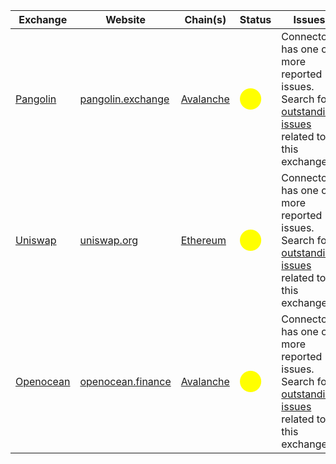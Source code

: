 | Exchange                           | Website                                         | Chain(s)                          | Status                                               | Issues                                                                                                                                                          |
|------------------------------------|-------------------------------------------------| --------------------------------- | ---------------------------------------------------- |-----------------------------------------------------------------------------------------------------------------------------------------------------------------|
| [Pangolin](/exchanges/pangolin/)   | [pangolin.exchange](https://pangolin.exchange/) | [Avalanche](/gateway/avalanche)   | <span style="color:yellow; font-size:25px">⬤</span> | Connector has one or more reported issues. Search for [outstanding issues](https://github.com/hummingbot/hummingbot/labels/pangolin) related to this exchange.  |
| [Uniswap](/exchanges/uniswap/)     | [uniswap.org](https://uniswap.org/)             | [Ethereum](/gateway/ethereum)   | <span style="color:yellow; font-size:25px">⬤</span> | Connector has one or more reported issues. Search for [outstanding issues](https://github.com/hummingbot/hummingbot/labels/uniswap) related to this exchange.   |
| [Openocean](/exchanges/openocean/) | [openocean.finance](https://openocean.finance/) | [Avalanche](/gateway/avalanche)   | <span style="color:yellow; font-size:25px">⬤</span> | Connector has one or more reported issues. Search for [outstanding issues](https://github.com/hummingbot/hummingbot/labels/openocean) related to this exchange. |
